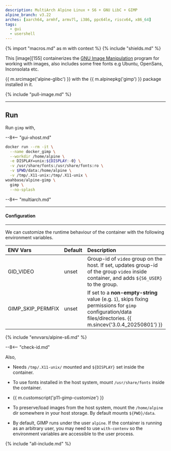```yaml
---
description: MultiArch Alpine Linux + S6 + GNU LibC + GIMP
alpine_branch: v3.22
arches: [aarch64, armhf, armv7l, i386, ppc64le, riscv64, x86_64]
tags:
  - gui
  - usershell
---
```


{% import "macros.md" as m with context %}
{% include "shields.md" %}

This [image][155] containerizes the [GNU Image Manipulation][1]
program for working with images, also includes some free fonts e.g
Ubuntu, OpenSans, Inconsolata etc.

{{ m.srcimage('alpine-glibc') }} with the {{ m.alpinepkg('gimp')
}} package installed in it.

{% include "pull-image.md" %}

---
Run
---

Run `gimp` with,

--8<-- "gui-xhost.md"

``` sh
docker run --rm -it \
  --name docker_gimp \
  --workdir /home/alpine \
  -e DISPLAY=unix:${DISPLAY:-0} \
  -v /usr/share/fonts:/usr/share/fonts:ro \
  -v $PWD/data:/home/alpine \
  -v /tmp/.X11-unix:/tmp/.X11-unix \
woahbase/alpine-gimp \
  gimp \
  --no-splash
```

--8<-- "multiarch.md"

---
#### Configuration
---

We can customize the runtime behaviour of the container with the
following environment variables.

| ENV Vars                 | Default      | Description
| :---                     | :---         | :---
| GID_VIDEO                | unset        | Group-id of `video` group on the host. If set, updates group-id of the group `video` inside container, and adds `${S6_USER}` to the group.
| GIMP_SKIP_PERMFIX        | unset        | If set to a **non-empty-string** value (e.g. `1`), skips fixing permissions for `gimp` configuration/data files/directories. {{ m.sincev('3.0.4_20250801') }}
{% include "envvars/alpine-s6.md" %}

--8<-- "check-id.md"

Also,

* Needs `/tmp/.X11-unix/` mounted and `${DISPLAY}` set inside the
  container.

* To use fonts installed in the host system, mount
  `/usr/share/fonts` inside the container.

* {{ m.customscript('p11-gimp-customize') }}

* To preserve/load images from the host system,  mount the
  `/home/alpine` dir somewhere in your host storage. By default
  mounts `${PWD}/data`.

* By default, GIMP runs under the user `alpine`. If the
  container is running as an arbitrary user, you may need to use
  `with-contenv` so the environment variables are accessible to
  the user process.

[1]: https://www.gimp.org/

{% include "all-include.md" %}
